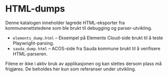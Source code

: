 # HTML-dumps

Denne katalogen inneholder lagrede HTML-eksporter fra kommunenettstedene som ble brukt til debugging og parser-utvikling.

- `elements_dump.html` – Eksempel på Elements Cloud-side brukt til å teste Playwright-parsing.
- `sauda_dump.html` – ACOS-side fra Sauda kommune brukt til å verifisere HTML-parseren.

Filene er ikke i aktiv bruk av applikasjonen og kan slettes dersom plass må frigjøres. De beholdes her kun som referanser under utvikling.
